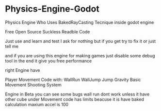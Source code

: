 # Physics-Engine-Godot

Physics Engine Who Uses BakedRayCasting Tecnique inside godot engine

Free Open Source Suckless Readble Code

Just use and learn and test I ask for nothing
but if you get try to fix it or just tell me


and if you are using this engine for making games just disable some debug tool in the end it give you free performance

right Engine have

Player Movement Code with:
WallRun WallJump Jump Gravity Basic Movement Shooting System

Engine in Beta you can see some bugs 
wall run dont work unless it have other cube under
Movement code has limits beacuse it is have baked calculation maxium accel is 100
